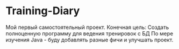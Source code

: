 # Training-Diary
Мой первый самостоятельный проект. Конечная цель: Создать полноценную программу для ведения тренировок с БД 
По мере изучения Java - буду добавлять разные фичи и улучшать проект. 
